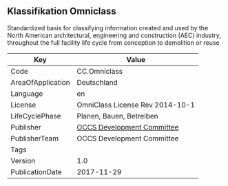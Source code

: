 ## Klassifikation Omniclass
Standardized basis for classifying information created and used by the North American architectural, engineering and construction (AEC) industry, throughout the full facility life cycle from conception to demolition or reuse

Key | Value |
--|--|
Code | CC.Omniclass |  
AreaOfApplication | Deutschland |  
Language | en |  
License | OmniClass License Rev 2014-10-1 |  
LifeCyclePhase | Planen, Bauen, Betreiben |  
Publisher | [OCCS Development Committee](http://www.omniclass.org/about) |  
PublisherTeam | OCCS Development Committee |  
Tags |  |  
Version | 1.0 |  
PublicationDate | 2017-11-29 |  
